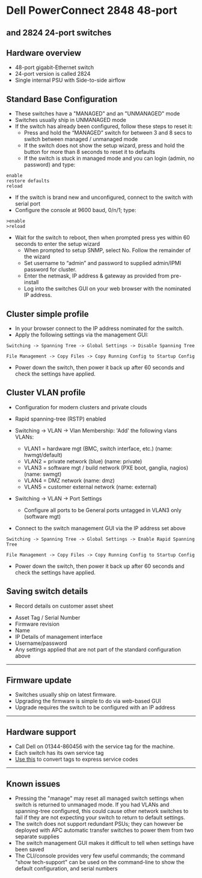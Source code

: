 # Dell PowerConnect 2848 48-port
## and 2824 24-port switches

## Hardware overview
* 48-port gigabit-Ethernet switch 
* 24-port version is called 2824 
* Single internal PSU with Side-to-side airflow

## Standard Base Configuration
* These switches have a "MANAGED" and an "UNMANAGED" mode
* Switches usually ship in UNMANAGED mode 
* If the switch has already been configured, follow these steps to reset it:
    * Press and hold the “MANAGED” switch for between 3 and 8 secs to switch between managed / unmanaged mode 
    * If the switch does not show the setup wizard, press and hold the button for more than 8 seconds to reset it to defaults
    * If the switch is stuck in managed mode and you can login (admin, no password) and type:
```
enable
restore defaults
reload 
```

* If the switch is brand new and unconfigured, connect to the switch with serial port 
* Configure the console at 9600 baud, 0/n/1; type:
```
>enable
>reload
```
* Wait for the switch to reboot, then when prompted press yes within 60 seconds to enter the setup wizard 
    * When prompted to setup SNMP, select No. Follow the remainder of the wizard
    * Set username to “admin” and password to supplied admin/IPMI password for cluster.
    * Enter the netmask, IP address & gateway as provided from pre-install
    * Log into the switches GUI on your web browser with the nominated IP address. 

## **Cluster simple** profile
* In your browser connect to the IP address nominated for the switch.
* Apply the following settings via the management GUI:
```
Switching -> Spanning Tree -> Global Settings -> Disable Spanning Tree
```
```
File Management -> Copy Files -> Copy Running Config to Startup Config
```
* Power down the switch, then power it back up after 60 seconds and check the settings have applied.

## **Cluster VLAN** profile
 * Configuration for modern clusters and private clouds
 * Rapid spanning-tree (RSTP) enabled
 * Switching -> VLAN -> Vlan Membership: 'Add' the following vlans VLANs:
    *  VLAN1 = hardware mgt (BMC, switch interface, etc.) (name: hwmgt/default)
    *  VLAN2 = private network (blue) (name: private) 
    *  VLAN3 = software mgt / build network (PXE boot, ganglia, nagios) (name: swmgt)
    *  VLAN4 = DMZ network (name: dmz)
    *  VLAN5 = customer external network (name: external)
 * Switching -> VLAN -> Port Settings
    * Configure all ports to be General ports untagged in VLAN3 only (software mgt)	

* Connect to the switch management GUI via the IP address set above
```
Switching -> Spanning Tree -> Global Settings -> Enable Rapid Spanning Tree
```
```
File Management -> Copy Files -> Copy Running Config to Startup Config
```
* Power down the switch, then power it back up after 60 seconds and check the settings have applied.

## Saving switch details
* Record details on customer asset sheet
 - Asset Tag / Serial Number
 - Firmware revision
 - Name
 - IP Details of management interface
 - Username/password
 - Any settings applied that are not part of the standard configuration above

***

## Firmware update
* Switches usually ship on latest firmware. 
* Upgrading the firmware is simple to do via web-based GUI
* Upgrade requires the switch to be configured with an IP address

***
## Hardware support
* Call Dell on 01344-860456 with the service tag for the machine.
* Each switch has its own service tag
* [Use this](http://creativyst.com/Doc/Articles/HT/Dell/DellNumb.htm) to convert tags to express service codes

***
## Known issues
* Pressing the "manage" may reset all managed switch settings when switch is returned to unmanaged mode. If you had VLANs and spanning-tree configured, this could cause other network switches to fail if they are not expecting your switch to return to default settings. 
* The switch does not support redundant PSUs; they can however be deployed with APC automatic transfer switches to power them from two separate supplies
* The switch management GUI makes it difficult to tell when settings have been saved
* The CLI/console provides very few useful commands; the command "show tech-support" can be used on the command-line to show the default configuration, and serial numbers

